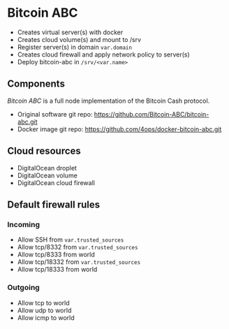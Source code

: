 # Bitcoin ABC

- Creates virtual server(s) with docker
- Creates cloud volume(s) and mount to /srv
- Register server(s) in domain `var.domain`
- Creates cloud firewall and apply network policy to server(s)
- Deploy bitcoin-abc in `/srv/<var.name>`

## Components

_Bitcoin ABC_ is a full node implementation of the Bitcoin Cash protocol.

- Original software git repo: <https://github.com/Bitcoin-ABC/bitcoin-abc.git>
- Docker image git repo: <https://github.com/4ops/docker-bitcoin-abc.git>

## Cloud resources

- DigitalOcean droplet
- DigitalOcean volume
- DigitalOcean cloud firewall

## Default firewall rules

### Incoming

- Allow SSH from `var.trusted_sources`
- Allow tcp/8332 from `var.trusted_sources`
- Allow tcp/8333 from world
- Allow tcp/18332 from `var.trusted_sources`
- Allow tcp/18333 from world

### Outgoing

- Allow tcp to world
- Allow udp to world
- Allow icmp to world
